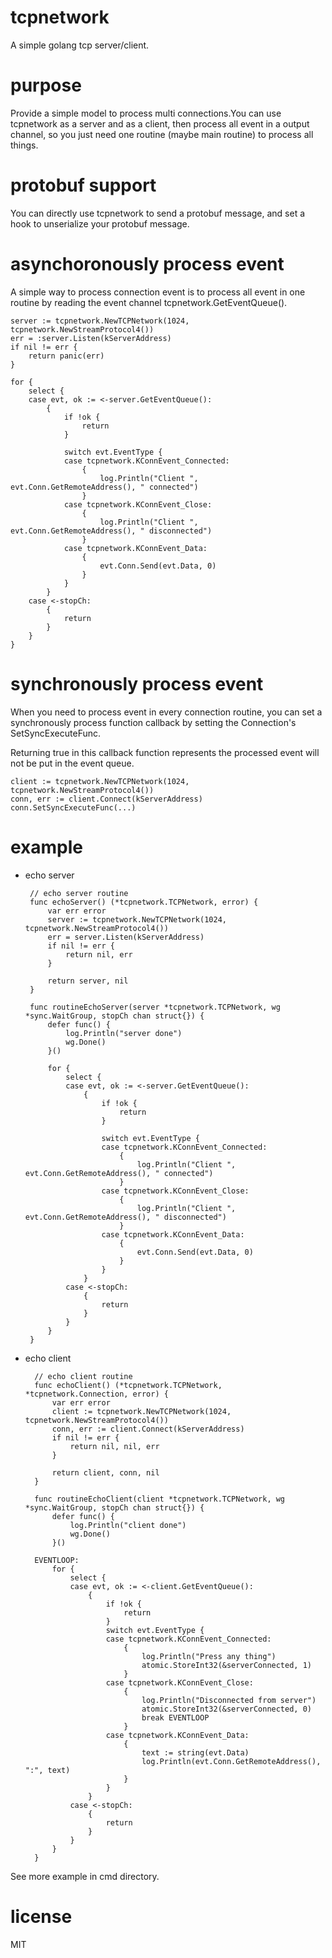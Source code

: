 # tcpnetwork

A simple golang tcp server/client.

# purpose

Provide a simple model to process multi connections.You can use tcpnetwork as a server and as a client, then process all event in a output channel, so you just need one routine (maybe main routine) to process all things.

# protobuf support

You can directly use tcpnetwork to send a protobuf message, and set a hook to unserialize your protobuf message.

# asynchoronously process event

A simple way to process connection event is to process all event in one routine by reading the event channel tcpnetwork.GetEventQueue(). 

	server := tcpnetwork.NewTCPNetwork(1024, tcpnetwork.NewStreamProtocol4())
	err = :server.Listen(kServerAddress)
	if nil != err {
		return panic(err)
	}

	for {
		select {
		case evt, ok := <-server.GetEventQueue():
			{
				if !ok {
					return
				}

				switch evt.EventType {
				case tcpnetwork.KConnEvent_Connected:
					{
						log.Println("Client ", evt.Conn.GetRemoteAddress(), " connected")
					}
				case tcpnetwork.KConnEvent_Close:
					{
						log.Println("Client ", evt.Conn.GetRemoteAddress(), " disconnected")
					}
				case tcpnetwork.KConnEvent_Data:
					{
						evt.Conn.Send(evt.Data, 0)
					}
				}
			}
		case <-stopCh:
			{
				return
			}
		}
	}

# synchronously process event

When you need to process event in every connection routine, you can set a synchronously process function callback by setting the Connection's SetSyncExecuteFunc.

Returning true in this callback function represents the processed event will not be put in the event queue.

	client := tcpnetwork.NewTCPNetwork(1024, tcpnetwork.NewStreamProtocol4())
	conn, err := client.Connect(kServerAddress)
	conn.SetSyncExecuteFunc(...)

# example

*  echo server

		// echo server routine
		func echoServer() (*tcpnetwork.TCPNetwork, error) {
			var err error
			server := tcpnetwork.NewTCPNetwork(1024, tcpnetwork.NewStreamProtocol4())
			err = server.Listen(kServerAddress)
			if nil != err {
				return nil, err
			}
		
			return server, nil
		}
		
		func routineEchoServer(server *tcpnetwork.TCPNetwork, wg *sync.WaitGroup, stopCh chan struct{}) {
			defer func() {
				log.Println("server done")
				wg.Done()
			}()
		
			for {
				select {
				case evt, ok := <-server.GetEventQueue():
					{
						if !ok {
							return
						}
		
						switch evt.EventType {
						case tcpnetwork.KConnEvent_Connected:
							{
								log.Println("Client ", evt.Conn.GetRemoteAddress(), " connected")
							}
						case tcpnetwork.KConnEvent_Close:
							{
								log.Println("Client ", evt.Conn.GetRemoteAddress(), " disconnected")
							}
						case tcpnetwork.KConnEvent_Data:
							{
								evt.Conn.Send(evt.Data, 0)
							}
						}
					}
				case <-stopCh:
					{
						return
					}
				}
			}
		}
		
* echo client
		
		// echo client routine
		func echoClient() (*tcpnetwork.TCPNetwork, *tcpnetwork.Connection, error) {
			var err error
			client := tcpnetwork.NewTCPNetwork(1024, tcpnetwork.NewStreamProtocol4())
			conn, err := client.Connect(kServerAddress)
			if nil != err {
				return nil, nil, err
			}
		
			return client, conn, nil
		}
		
		func routineEchoClient(client *tcpnetwork.TCPNetwork, wg *sync.WaitGroup, stopCh chan struct{}) {
			defer func() {
				log.Println("client done")
				wg.Done()
			}()
		
		EVENTLOOP:
			for {
				select {
				case evt, ok := <-client.GetEventQueue():
					{
						if !ok {
							return
						}
						switch evt.EventType {
						case tcpnetwork.KConnEvent_Connected:
							{
								log.Println("Press any thing")
								atomic.StoreInt32(&serverConnected, 1)
							}
						case tcpnetwork.KConnEvent_Close:
							{
								log.Println("Disconnected from server")
								atomic.StoreInt32(&serverConnected, 0)
								break EVENTLOOP
							}
						case tcpnetwork.KConnEvent_Data:
							{
								text := string(evt.Data)
								log.Println(evt.Conn.GetRemoteAddress(), ":", text)
							}
						}
					}
				case <-stopCh:
					{
						return
					}
				}
			}
		}

See more example in cmd directory.

# license

MIT